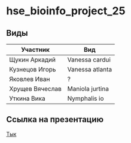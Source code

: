 # hse_bioinfo_project_25

## Виды

|             Участник |                      Вид |
| -------------------- | ------------------------ |
|        Щукин Аркадий |           Vanessa cardui |
|       Кузнецов Игорь |          Vanessa atlanta |
|         Яковлев Иван |                        ? |
|      Хрущев Вячеслав |          Maniola jurtina |
|          Уткина Вика |             Nymphalis io |

## Ссылка на презентацию

[Тык](https://docs.google.com/presentation/d/1J0og47rebWsj4PpYmu4QbHMMIdT93je5p7EpTD45K0E/edit?usp=sharing)
